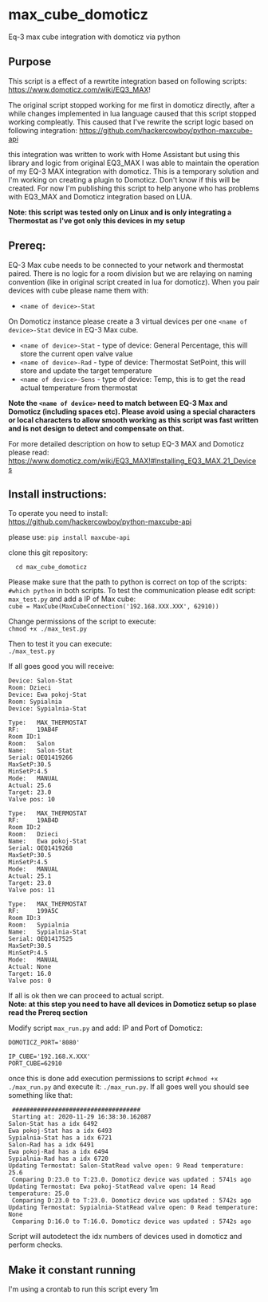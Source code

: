 # max_cube_domoticz
Eq-3 max cube integration with domoticz via python

## Purpose

This script is a effect of a rewrtite integration based on following scripts: 
https://www.domoticz.com/wiki/EQ3_MAX!

The original script stopped working for me first in domoticz directly, after a while changes implemented in lua language caused that this script stopped working compleatly. 
This caused that I've rewrite the script logic based on following integration: 
https://github.com/hackercowboy/python-maxcube-api

this integration was written to work with Home Assistant but using this library and logic from original EQ3_MAX I was able to maintain the operation of my EQ-3 MAX integration with domoticz. This is a temporary solution and I'm working on creating a plugin to Domoticz. Don't know if this will be created. For now I'm publishing this script to help anyone who has problems with EQ3_MAX and Domoticz integration based on LUA. 

**Note: this script was tested only on Linux and is only integrating a Thermostat as I've got only this devices in my setup**

## Prereq: 

EQ-3 Max cube needs to be connected to your network and thermostat paired. There is no logic for a room division but we are relaying on naming convention (like in original script created in lua for domoticz). When you pair devices with cube please name them with:<br />
- `<name of device>-Stat`<br />

On Domoticz instance please create a 3 virtual devices per one `<name of device>-Stat` device in EQ-3 Max cube. <br />

- `<name of device>-Stat` - type of device: General Percentage, this will store the current open valve value <br />
- `<name of device>-Rad`  - type of device: Thermostat SetPoint, this will store and update the target temperature <br />
- `<name of device>-Sens` - type of device: Temp, this is to get the read actual temperature from thermostat <br />

**Note the `<name of device>` need to match between EQ-3 Max and Domoticz (including spaces etc). Please avoid using a special characters or local characters to allow smooth working as this script was fast written and is not design to detect and compensate on that.**

For more detailed description on how to setup EQ-3 MAX and Domoticz please read:  <br />
https://www.domoticz.com/wiki/EQ3_MAX!#Installing_EQ3_MAX.21_Devices

## Install instructions: 

To operate you need to install: <br />
https://github.com/hackercowboy/python-maxcube-api <br />

please use: 
``` pip install maxcube-api ```

clone this git repository: 
``` git clone 
  cd max_cube_domoticz
  ```

Please make sure that the path to python is correct on top of the scripts:
``` #which python ``` in both scripts. 
To test the communication please edit script: ``` max_test.py ``` and add a IP of Max cube: <br />
``` cube = MaxCube(MaxCubeConnection('192.168.XXX.XXX', 62910)) ``` <br />

Change permissions of the script to execute: <br />
``` chmod +x ./max_test.py ``` <br />

Then to test it you can execute: <br />
``` ./max_test.py ``` <br />

If all goes good you will receive: <br />
```Room: Salon
Device: Salon-Stat
Room: Dzieci
Device: Ewa pokoj-Stat
Room: Sypialnia
Device: Sypialnia-Stat

Type:   MAX_THERMOSTAT
RF:     19AB4F
Room ID:1
Room:   Salon
Name:   Salon-Stat
Serial: OEQ1419266
MaxSetP:30.5
MinSetP:4.5
Mode:   MANUAL
Actual: 25.6
Target: 23.0
Valve pos: 10

Type:   MAX_THERMOSTAT
RF:     19AB4D
Room ID:2
Room:   Dzieci
Name:   Ewa pokoj-Stat
Serial: OEQ1419268
MaxSetP:30.5
MinSetP:4.5
Mode:   MANUAL
Actual: 25.1
Target: 23.0
Valve pos: 11

Type:   MAX_THERMOSTAT
RF:     199A5C
Room ID:3
Room:   Sypialnia
Name:   Sypialnia-Stat
Serial: OEQ1417525
MaxSetP:30.5
MinSetP:4.5
Mode:   MANUAL
Actual: None
Target: 16.0
Valve pos: 0
```
If all is ok then we can proceed to actual script. <br />
**Note: at this step you need to have all devices in Domoticz setup so plase read the Prereq section**

Modify script ```max_run.py``` and add: 
IP and Port of Domoticz: 
```DOMOTICZ_IP='192.168.XXX.XXX'
DOMOTICZ_PORT='8080'

IP_CUBE='192.168.X.XXX'
PORT_CUBE=62910
```
once this is done add execution permissions to script ```#chmod +x ./max_run.py``` and execute it: ```./max_run.py```. If all goes well you should see something like that: 
```$ ./max_run.py
 ####################################
 Starting at: 2020-11-29 16:38:30.162087
Salon-Stat has a idx 6492
Ewa pokoj-Stat has a idx 6493
Sypialnia-Stat has a idx 6721
Salon-Rad has a idx 6491
Ewa pokoj-Rad has a idx 6494
Sypialnia-Rad has a idx 6720
Updating Termostat: Salon-StatRead valve open: 9 Read temperature: 25.6
 Comparing D:23.0 to T:23.0. Domoticz device was updated : 5741s ago
Updating Termostat: Ewa pokoj-StatRead valve open: 14 Read temperature: 25.0
 Comparing D:23.0 to T:23.0. Domoticz device was updated : 5742s ago
Updating Termostat: Sypialnia-StatRead valve open: 0 Read temperature: None
 Comparing D:16.0 to T:16.0. Domoticz device was updated : 5742s ago
```

Script will autodetect the idx numbers of devices used in domoticz and perform checks. 

## Make it constant running 

I'm using a crontab to run this script every 1m
